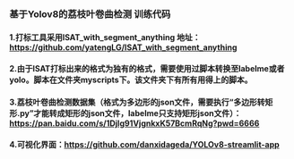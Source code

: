 ### 基于Yolov8的荔枝叶卷曲检测  训练代码

#### 1.打标工具采用ISAT_with_segment_anything   地址：https://github.com/yatengLG/ISAT_with_segment_anything

#### 2.由于ISAT打标出来的格式为独有的格式，需要使用过脚本转换至labelme或者yolo。脚本在文件夹myscripts下。该文件夹下有所有用得上的脚本。
#### 3.荔枝叶卷曲检测数据集（格式为多边形的json文件，需要执行“多边形转矩形.py”才能转成矩形的json文件，labelme只支持矩形json文件）：https://pan.baidu.com/s/1Djlg91VjgnkxK57BcmRqNg?pwd=6666 

#### 4.可视化界面：https://github.com/danxidageda/YOLOv8-streamlit-app

